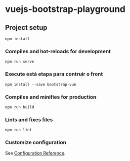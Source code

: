 # vuejs-bootstrap-playground

## Project setup
```
npm install
```

### Compiles and hot-reloads for development
```
npm run serve
```
### Execute está etapa para contruir o front
```
npm install --save bootstrap-vue
```

### Compiles and minifies for production
```
npm run build
```

### Lints and fixes files
```
npm run lint
```

### Customize configuration
See [Configuration Reference](https://cli.vuejs.org/config/).
